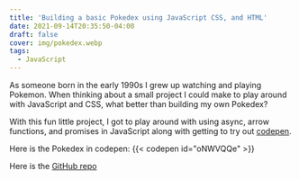 ```yaml
---
title: 'Building a basic Pokedex using JavaScript CSS, and HTML'
date: 2021-09-14T20:35:50-04:00
draft: false
cover: img/pokedex.webp
tags:
  - JavaScript
---
```


As someone born in the early 1990s I grew up watching and playing Pokemon. When thinking about a small project I could make to play around with JavaScript and CSS, what better than building my own Pokedex?

With this fun little project, I got to play around with using async, arrow
functions, and promises in JavaScript along with getting to try out [codepen](https://codepen.io).

Here is the Pokedex in codepen:
{{< codepen id="oNWVQQe" >}}

Here is the [GitHub repo](https://github.com/JoeyKleinsorge/pokedex)
